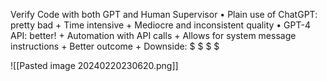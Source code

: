Verify Code with both GPT and Human Supervisor
• Plain use of ChatGPT: pretty bad
	+ Time intensive
	+ Mediocre and inconsistent quality
• GPT-4 API: better!
	+ Automation with API calls
	+ Allows for system message instructions
	+ Better outcome
	+ Downside: $ $ $ $

![[Pasted image 20240220230620.png]]


